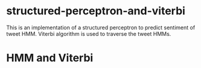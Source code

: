 # structured-perceptron-and-viterbi

This is an implementation of a structured perceptron to predict sentiment of tweet HMM. Viterbi algorithm is used to traverse
the tweet HMMs.

# HMM and Viterbi
